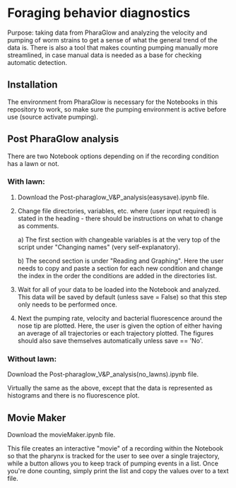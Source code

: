 # Foraging behavior diagnostics
Purpose: taking data from PharaGlow and analyzing the velocity and pumping of worm strains to get a sense of what the general trend of the data is. There is also a tool that makes counting pumping manually more streamlined, in case manual data is needed as a base for checking automatic detection.

## Installation

The environment from PharaGlow is necessary for the Notebooks in this repository to work, so make sure the pumping environment is active before use (source activate pumping).

## Post PharaGlow analysis

There are two Notebook options depending on if the recording condition has a lawn or not.

### With lawn:

1. Download the Post-pharaglow_V&P_analysis(easysave).ipynb file.

2. Change file directories, variables, etc. where (user input required) is stated in the heading - there should be instructions on what to change as comments.

	a) The first section with changeable variables is at the very top of the script under "Changing names" (very self-explanatory).
	
	b) The second section is under "Reading and Graphing". Here the user needs to copy and paste a section for each new condition and change the index in the order the conditions are added in the directories list.

3. Wait for all of your data to be loaded into the Notebook and analyzed. This data will be saved by default (unless save = False) so that this step only needs to be performed once.

4. Next the pumping rate, velocity and bacterial fluorescence around the nose tip are plotted. Here, the user is given the option of either having an average of all trajectories or each trajectory plotted. The figures should also save themselves automatically unless save == 'No'.

### Without lawn:

Download the Post-pharaglow_V&P_analysis(no_lawns).ipynb file.

Virtually the same as the above, except that the data is represented as histograms and there is no fluorescence plot.

## Movie Maker

Download the movieMaker.ipynb file.

This file creates an interactive "movie" of a recording within the Notebook so that the pharynx is tracked for the user to see over a single trajectory, while a button allows you to keep track of pumping events in a list. Once you're done counting, simply print the list and copy the values over to a text file.
